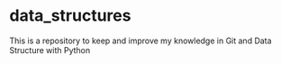 # data_structures
This is a repository to keep and improve my knowledge in Git and Data Structure with Python
